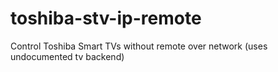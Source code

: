 # toshiba-stv-ip-remote
Control Toshiba Smart TVs without remote over network (uses undocumented tv backend)
